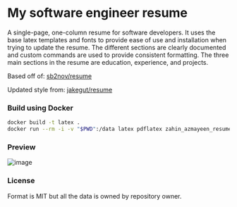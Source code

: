# My software engineer resume

A single-page, one-column resume for software developers. It uses the base latex templates and fonts to provide ease of use and installation when trying to update the resume. The different sections are clearly documented and custom commands are used to provide consistent formatting. The three main sections in the resume are education, experience, and projects.

Based off of: [sb2nov/resume](https://github.com/sb2nov/resume)

Updated style from: [jakegut/resume](https://github.com/jakegut/resume)

### Build using Docker

```sh
docker build -t latex .
docker run --rm -i -v "$PWD":/data latex pdflatex zahin_azmayeen_resume.tex
```

### Preview
![image](https://github.com/user-attachments/assets/09c0162b-8ac0-4999-875a-37e50e8a6bfb)

### License

Format is MIT but all the data is owned by repository owner.
